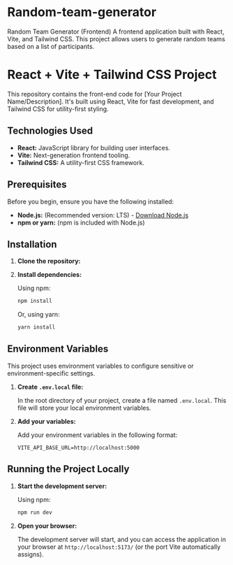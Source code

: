 # Random-team-generator
Random Team Generator (Frontend)
A frontend application built with React, Vite, and Tailwind CSS. This project allows users to generate random teams based on a list of participants.

# React + Vite + Tailwind CSS Project

This repository contains the front-end code for [Your Project Name/Description]. It's built using React, Vite for fast development, and Tailwind CSS for utility-first styling.

## Technologies Used

* **React:** JavaScript library for building user interfaces.
* **Vite:** Next-generation frontend tooling.
* **Tailwind CSS:** A utility-first CSS framework.

## Prerequisites

Before you begin, ensure you have the following installed:

* **Node.js:** (Recommended version: LTS) - [Download Node.js](https://nodejs.org/)
* **npm or yarn:** (npm is included with Node.js)

## Installation

1.  **Clone the repository:**

2.  **Install dependencies:**

    Using npm:

    ```bash
    npm install
    ```

    Or, using yarn:

    ```bash
    yarn install
    ```

## Environment Variables

This project uses environment variables to configure sensitive or environment-specific settings.

1.  **Create `.env.local` file:**

    In the root directory of your project, create a file named `.env.local`. This file will store your local environment variables.

2.  **Add your variables:**

    Add your environment variables in the following format:

    ```
    VITE_API_BASE_URL=http://localhost:5000
    ```


## Running the Project Locally

1.  **Start the development server:**

    Using npm:

    ```bash
    npm run dev
    ```

2.  **Open your browser:**

    The development server will start, and you can access the application in your browser at `http://localhost:5173/` (or the port Vite automatically assigns).

